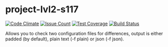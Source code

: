 # project-lvl2-s117

[![Code Climate](https://codeclimate.com/github/aenglisc/project-lvl2-s117/badges/gpa.svg)](https://codeclimate.com/github/aenglisc/project-lvl2-s117)
[![Issue Count](https://codeclimate.com/github/aenglisc/project-lvl2-s117/badges/issue_count.svg)](https://codeclimate.com/github/aenglisc/project-lvl2-s117)
[![Test Coverage](https://codeclimate.com/github/aenglisc/project-lvl2-s117/badges/coverage.svg)](https://codeclimate.com/github/aenglisc/project-lvl2-s117/coverage)
[![Build Status](https://travis-ci.org/aenglisc/project-lvl2-s117.svg?branch=master)](https://travis-ci.org/aenglisc/project-lvl2-s117)

Allows you to check two configuration files for differences, output is either padded (by default), plain text (-f plain) or json (-f json).

